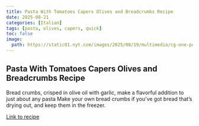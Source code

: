 ```yaml
---
title: Pasta With Tomatoes Capers Olives and Breadcrumbs Recipe
date: 2025-08-21
categories: [Italian]
tags: [pasta, olives, capers, quick]
toc: false
image:
  path: https://static01.nyt.com/images/2025/08/19/multimedia/cg-one-pot-roasted-garlic-pasta-qbgk/cg-one-pot-roasted-garlic-pasta-qbgk-mediumThreeByTwo440.jpg%3Fformat%3Dpjpg%26quality%3D75%26auto%3Dwebp%26disable%3Dupscale
---
```


## Pasta With Tomatoes Capers Olives and Breadcrumbs Recipe

  Bread crumbs, crisped in olive oil with garlic, make a flavorful addition to just about any pasta Make your own bread crumbs if you’ve got bread that’s drying out, and keep them in the freezer.

  [Link to recipe](https://cooking.nytimes.com/recipes/1013717-pasta-with-tomatoes-capers-olives-and-breadcrumbs)

  
